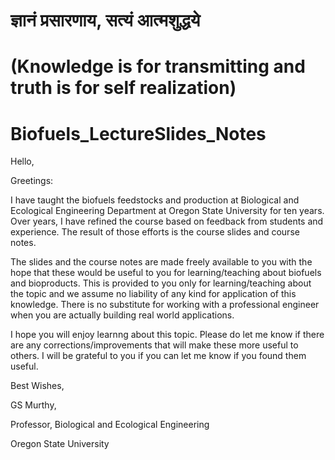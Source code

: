

# ज्ञानं प्रसारणाय, सत्यं आत्मशुद्धये 
# (Knowledge is for transmitting and truth is for self realization) 

# Biofuels_LectureSlides_Notes
Hello, 

Greetings:

I have taught the biofuels feedstocks and production at Biological and Ecological Engineering Department at Oregon State University for ten years. Over years, I have refined the course based on feedback from students and experience. The result of those efforts is the course slides and course notes. 

The slides and the course notes are made freely available to you with the hope that these would be useful to you for learning/teaching about biofuels and bioproducts. This is provided to you only for learning/teaching about the topic and we assume no liability of any kind for application of this knowledge. There is no substitute for working with a professional engineer when you are actually building real world applications.

I hope you will enjoy learnng about this topic. Please do let me know if there are any corrections/improvements that will make these more useful to others. I will be grateful to you if you can let me know if you found them useful. 

Best Wishes,

GS Murthy,

Professor, Biological and Ecological Engineering

Oregon State University
